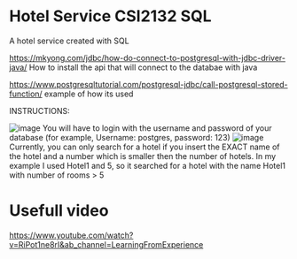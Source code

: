 # Hotel Service CSI2132 SQL 
 A hotel service created with SQL

https://mkyong.com/jdbc/how-do-connect-to-postgresql-with-jdbc-driver-java/
How to install the api that will connect to the databae with java

https://www.postgresqltutorial.com/postgresql-jdbc/call-postgresql-stored-function/
example of how its used

INSTRUCTIONS:

![image](https://user-images.githubusercontent.com/113709937/222928067-0868b2a3-ac2d-4145-a8b1-eec228182592.png)
You will have to login with the username and password of your database (for example, Username: postgres, password: 123)
![image](https://user-images.githubusercontent.com/113709937/222928121-e8c88737-ff62-42d8-8973-a45728a7c78b.png)
Currently, you can only search for a hotel if you insert the EXACT name of the hotel and a number which is smaller then the number of hotels. In my example I used Hotel1 and 5, so it searched for a hotel with the name Hotel1 with number of rooms > 5

# Usefull video
https://www.youtube.com/watch?v=RiPot1ne8rI&ab_channel=LearningFromExperience
